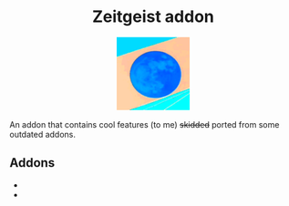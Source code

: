 <div style="text-align: center">
<h1>Zeitgeist addon</h1>
</div>

<p style="text-align: center">
<img src="./src/main/resources/assets/zeitgeist-addon/icon.png" width=128 height=128 alt="Zeitgeist Addon">
</p>

An addon that contains cool features (to me) ~~skidded~~ ported from some outdated addons.

## Addons
- 
- 
